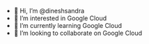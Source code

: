 - 👋 Hi, I’m @dineshsandra
- 👀 I’m interested in Google Cloud
- 🌱 I’m currently learning Google Cloud
- 💞️ I’m looking to collaborate on Google Cloud

<!---
dineshsandra/dineshsandra is a ✨ special ✨ repository because its `README.md` (this file) appears on your GitHub profile.
You can click the Preview link to take a look at your changes.
--->
